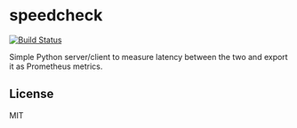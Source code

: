 # speedcheck

[![Build Status](https://travis-ci.org/rycus86/speedcheck.svg)](https://travis-ci.org/rycus86/speedcheck)

Simple Python server/client to measure latency between the two and export it as Prometheus metrics.

## License

MIT